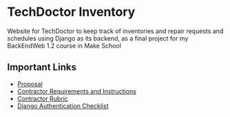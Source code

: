 # TechDoctor Inventory
Website for TechDoctor to keep track of inventories and repair requests and schedules using Django as its backend, as a final project for my BackEndWeb 1.2 course in Make School

## Important Links
- [Proposal](https://github.com/SamuelFolledo/TechDoctorInventory/blob/master/proposal.md)
- [Contractor Requirements and Instructions](https://make-school-courses.github.io/BEW-1.2-Authentication-and-Associations/#/Projects/requirements)
- [Contractor Rubric](https://make-school-courses.github.io/BEW-1.2-Authentication-and-Associations/#/Projects/rubric)
- [Django Authentication Checklist](https://github.com/Make-School-Labs/makewiki-starter/blob/master/CHALLENGES.md#login--logout)